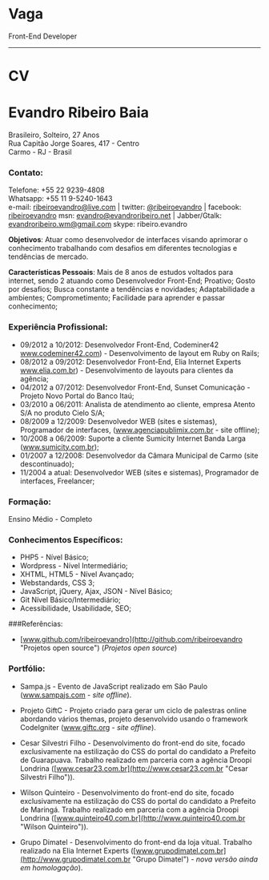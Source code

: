# Vaga

Front-End Developer

-----

# CV

# Evandro Ribeiro Baia


Brasileiro, Solteiro, 27 Anos<br/>
Rua Capitão Jorge Soares, 417 - Centro<br/>
Carmo - RJ - Brasil

### Contato:<br/>
Telefone: +55 22 9239-4808<br/>
Whatsapp: +55 11 9-5240-1643<br/>
e-mail: [ribeiroevandro@live.com](mailto:ribeiroevandro@live.com "email pessoal") | twitter: [@ribeiroevandro](http://twitter.com/ribeiroevandro "twitter") | facebook: [ribeiroevandro](http://facebook.com/ribeiroevandro "facebook")
msn: evandro@evandroribeiro.net | Jabber/Gtalk: evandroribeiro.wm@gmail.com
skype: ribeiro.evandro

**Objetivos**: Atuar como desenvolvedor de interfaces visando aprimorar o conhecimento trabalhando com desafios em diferentes tecnologias e tendências de mercado.

**Características Pessoais**: Mais de 8 anos de estudos voltados para internet, sendo 2 atuando como Desenvolvedor Front-End; Proativo; Gosto por desafios; Busca constante a tendências e novidades; Adaptabilidade a ambientes; Comprometimento; Facilidade para aprender e passar conhecimento;

### Experiência Profissional:
* 09/2012 a 10/2012: Desenvolvedor Front-End, Codeminer42 www.codeminer42.com) - Desenvolvimento de layout em Ruby on Rails;
* 08/2012 a 09/2012: Desenvolvedor Front-End, Elia Internet Experts www.elia.com.br) - Desenvolvimento de layouts para clientes da agência;
* 04/2012 a 07/2012: Desenvolvedor Front-End, Sunset Comunicação - Projeto Novo Portal do Banco Itaú;
* 03/2010 a 06/2011: Analista de atendimento ao cliente, empresa Atento S/A no produto Cielo S/A;
* 08/2009 a 12/2009: Desenvolvedor WEB (sites e sistemas), Programador de interfaces, (www.agenciapublimix.com.br - site offline);
* 10/2008 a 06/2009: Suporte a cliente Sumicity Internet Banda Larga (www.sumicity.com.br);
* 01/2007 a 12/2008: Desenvolvedor da Câmara Municipal de Carmo (site descontinuado);
* 11/2004 a atual: Desenvolvedor WEB (sites e sistemas), Programador de interfaces, Freelancer;

### Formação:
Ensino Médio - Completo

### Conhecimentos Específicos:
* PHP5 - Nível Básico;
* Wordpress - Nível Intermediário;
* XHTML, HTML5 - Nível Avançado;
* Webstandards, CSS 3;
* JavaScript, jQuery, Ajax, JSON - Nível Básico;
* Git Nível Básico/Intermediário;
* Acessibilidade, Usabilidade, SEO;

###Referências:
* [www.github.com/ribeiroevandro](http://github.com/ribeiroevandro "Projetos open source") (_Projetos open source_)

### Portfólio:
* Sampa.js - Evento de JavaScript realizado em São Paulo (www.sampajs.com - _site offline_).

* Projeto GiftC - Projeto criado para gerar um ciclo de palestras online abordando vários themas, projeto desenvolvido usando o framework CodeIgniter (www.giftc.org - _site offline_).

* Cesar Silvestri Filho - Desenvolvimento do front-end do site, focado exclusivamente na estilização do CSS do portal do candidato a Prefeito de Guarapuava. Trabalho realizado em parceria com a agência Droopi Londrina ([www.cesar23.com.br](http://www.cesar23.com.br "Cesar Silvestri Filho")).

* Wilson Quinteiro - Desenvolvimento do front-end do site, focado exclusivamente na estilização do CSS do portal do candidato a Prefeito de Maringá. Trabalho realizado em parceria com a agência Droopi Londrina ([www.quinteiro40.com.br](http://www.quinteiro40.com.br "Wilson Quinteiro")).

* Grupo Dimatel - Desenvolvimento do front-end da loja vitual. Trabalho realizado na Elia Internet Experts ([www.grupodimatel.com.br](http://www.grupodimatel.com.br "Grupo Dimatel") - _nova versão ainda em homologação_).
